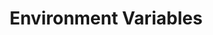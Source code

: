 ---
pcx_content_type: navigation
title: Environment Variables

external_link: /workers/configuration/environment-variables/
_build:
  publishResources: false
  render: never

meta:
  description: Add string and JSON values to your Worker
---